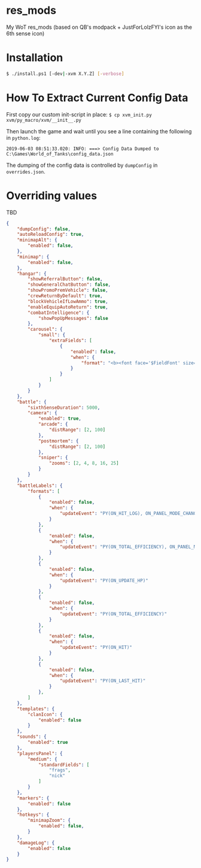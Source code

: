 # res_mods
My WoT res_mods (based on QB's modpack + JustForLolzFYI's icon as the 6th sense icon)

# Installation
```bash
$ ./install.ps1 [-dev|-xvm X.Y.Z] [-verbose]
```

# How To Extract Current Config Data
First copy our custom init-script in place:
`$ cp xvm_init.py xvm/py_macro/xvm/__init__.py`

Then launch the game and wait until you see a line containing the following in `python.log`:

`2019-06-03 08:51:33.020: INFO: ===> Config Data Dumped to C:\Games\World_of_Tanks\config_data.json`

The dumping of the config data is controlled by `dumpConfig` in `overrides.json`.

# Overriding values
TBD

```json
{
    "dumpConfig": false,
    "autoReloadConfig": true,
    "minimapAlt": {
        "enabled": false,
    },
    "minimap": {
        "enabled": false,
    },
    "hangar": {
        "showReferralButton": false,
        "showGeneralChatButton": false,
        "showPromoPremVehicle": false,
        "crewReturnByDefault": true,
        "blockVehicleIfLowAmmo": true,
        "enableEquipAutoReturn": true,
        "combatIntelligence": {
            "showPopUpMessages": false
        },
        "carousel": {
            "small": {
                "extraFields": [
                    {
                        "enabled": false,
                        "when": {
                            "format": "<b><font face='$FieldFont' size='12' color='{{v.c_winrate|#C8C8B5}}'>{{v.winrate%2d~%}}</font></b>"
                        }
                    }
                ]
            }
        }
    },
    "battle": {
        "sixthSenseDuration": 5000,
        "camera": {
            "enabled": true,
            "arcade": {
                "distRange": [2, 100]
            },
            "postmortem": {
                "distRange": [2, 100]
            },
            "sniper": {
                "zooms": [2, 4, 8, 16, 25]
            }
        }
    },
    "battleLabels": {
        "formats": [
            {
                "enabled": false,
                "when": {
                    "updateEvent": "PY(ON_HIT_LOG), ON_PANEL_MODE_CHANGED"
                }
            },
            {
                "enabled": false,
                "when": {
                    "updateEvent": "PY(ON_TOTAL_EFFICIENCY), ON_PANEL_MODE_CHANGED"
                }
            },
            {
                "enabled": false,
                "when": {
                    "updateEvent": "PY(ON_UPDATE_HP)"
                }
            },
            {
                "enabled": false,
                "when": {
                    "updateEvent": "PY(ON_TOTAL_EFFICIENCY)"
                }
            },
            {
                "enabled": false,
                "when": {
                    "updateEvent": "PY(ON_HIT)"
                }
            },
            {
                "enabled": false,
                "when": {
                    "updateEvent": "PY(ON_LAST_HIT)"
                }
            },
        ]
    },
    "templates": {
        "clanIcon": {
            "enabled": false
        }
    },
    "sounds": {
        "enabled": true
    },
    "playersPanel": {
        "medium": {
            "standardFields": [
                "frags",
                "nick"
            ]
        }
    },
    "markers": {
        "enabled": false
    },
    "hotkeys": {
        "minimapZoom": {
            "enabled": false,
        }
    },
    "damageLog": {
        "enabled": false
    }
}
```